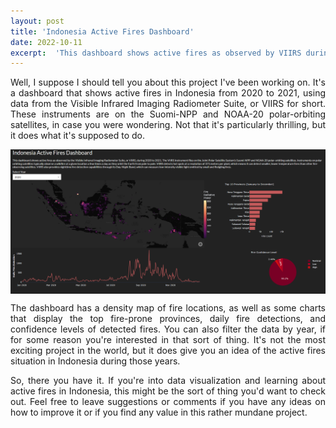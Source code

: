 ```yaml
---
layout: post
title: 'Indonesia Active Fires Dashboard'
date: 2022-10-11
excerpt:  'This dashboard shows active fires as observed by VIIRS during 2020 to 2021.'
---
```


<style>
    img {
        display: block;
        margin: 0 auto;
        max-width: 100%;
        height: auto;
    }
    
    p {
        text-align: justify;
    }
</style>


<p>
Well, I suppose I should tell you about this project I've been working on. It's a dashboard that shows active fires in Indonesia from 2020 to 2021, using data from the Visible Infrared Imaging Radiometer Suite, or VIIRS for short. These instruments are on the Suomi-NPP and NOAA-20 polar-orbiting satellites, in case you were wondering. Not that it's particularly thrilling, but it does what it's supposed to do.
</p>

<img src="assets/images/viirs-dashboard.png" alt="Indonesia Active Fires Dashboard">

<p>
The dashboard has a density map of fire locations, as well as some charts that display the top fire-prone provinces, daily fire detections, and confidence levels of detected fires. You can also filter the data by year, if for some reason you're interested in that sort of thing. It's not the most exciting project in the world, but it does give you an idea of the active fires situation in Indonesia during those years.
</p>

<p>
So, there you have it. If you're into data visualization and learning about active fires in Indonesia, this might be the sort of thing you'd want to check out. Feel free to leave suggestions or comments if you have any ideas on how to improve it or if you find any value in this rather mundane project.
</p>